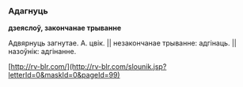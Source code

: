 ### Адагнуць
**дзеяслоў, закончанае трыванне**

Адвярнуць загнутае. А. цвік. || незакончанае трыванне: адгінаць. || назоўнік: адгінанне.

<a rel="author">[http://rv-blr.com/](http://rv-blr.com/slounik.jsp?letterId=0&maskId=0&pageId=99)</a>
